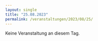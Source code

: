 ```yaml
---
layout: single
title: "25.08.2023"
permalink: /veranstaltungen/2023/08/25/
---
```


Keine Veranstaltung an diesem Tag.
